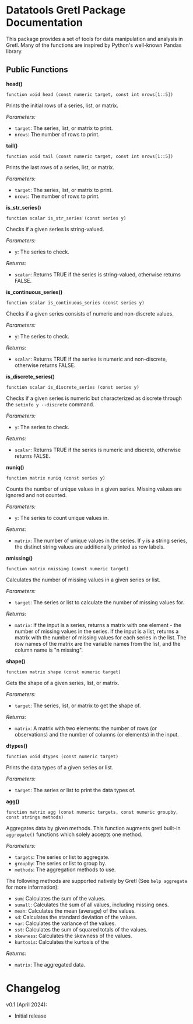 # Datatools Gretl Package Documentation

This package provides a set of tools for data manipulation and analysis in Gretl. Many of the functions are inspired by Python's well-known Pandas library.


## Public Functions

**head()**

```
function void head (const numeric target, const int nrows[1::5])
```

Prints the initial rows of a series, list, or matrix.

*Parameters:*

- `target`: The series, list, or matrix to print.
- `nrows`: The number of rows to print.

**tail()**

```
function void tail (const numeric target, const int nrows[1::5])
```

Prints the last rows of a series, list, or matrix.

*Parameters:*

- `target`: The series, list, or matrix to print.
- `nrows`: The number of rows to print.

**is_str_series()**

```
function scalar is_str_series (const series y)
```

Checks if a given series is string-valued.

*Parameters:*

- `y`: The series to check.

*Returns:*

- `scalar`: Returns TRUE if the series is string-valued, otherwise returns FALSE.

**is_continuous_series()**

```
function scalar is_continuous_series (const series y)
```

Checks if a given series consists of numeric and non-discrete values.

*Parameters:*

- `y`: The series to check.

*Returns:*

- `scalar`: Returns TRUE if the series is numeric and non-discrete, otherwise returns FALSE.

**is_discrete_series()**

```
function scalar is_discrete_series (const series y)
```

Checks if a given series is numeric but characterized as discrete through the `setinfo y --discrete` command.

*Parameters:*

- `y`: The series to check.

*Returns:*

- `scalar`: Returns TRUE if the series is numeric and discrete, otherwise returns FALSE.

**nuniq()**

```
function matrix nuniq (const series y)
```

Counts the number of unique values in a given series. Missing values are ignored and not counted.

*Parameters:*

- `y`: The series to count unique values in.

*Returns:*

- `matrix`: The number of unique values in the series. If `y` is a string series, the distinct string values are additionally printed as row labels.


**nmissing()**

```
function matrix nmissing (const numeric target)
```

Calculates the number of missing values in a given series or list.

*Parameters:*

- `target`: The series or list to calculate the number of missing values for.

*Returns:*

- `matrix`: If the input is a series, returns a matrix with one element - the number of missing values in the series. If the input is a list, returns a matrix with the number of missing values for each series in the list. The row names of the matrix are the variable names from the list, and the column name is "n missing".


**shape()**

```
function matrix shape (const numeric target)
```

Gets the shape of a given series, list, or matrix.

*Parameters:*

- `target`: The series, list, or matrix to get the shape of.

*Returns:*

- `matrix`: A matrix with two elements: the number of rows (or observations) and the number of columns (or elements) in the input.


**dtypes()**

```
function void dtypes (const numeric target)
```

Prints the data types of a given series or list.

*Parameters:*

- `target`: The series or list to print the data types of.


**agg()**

```
function matrix agg (const numeric targets, const numeric groupby, const strings methods)
```

Aggregates data by given methods. This function augments gretl built-in `aggregate()` functions which solely accepts one method.

*Parameters:*

- `targets`: The series or list to aggregate.
- `groupby`: The series or list to group by.
- `methods`: The aggregation methods to use.

The following methods are supported natively by Gretl (See `help aggregate` for more information):

- `sum`: Calculates the sum of the values.
- `sumall`: Calculates the sum of all values, including missing ones.
- `mean`: Calculates the mean (average) of the values.
- `sd`: Calculates the standard deviation of the values.
- `var`: Calculates the variance of the values.
- `sst`: Calculates the sum of squared totals of the values.
- `skewness`: Calculates the skewness of the values.
- `kurtosis`: Calculates the kurtosis of the


*Returns:*

- `matrix`: The aggregated data.



# Changelog

v0.1 (April 2024):
- Initial release

